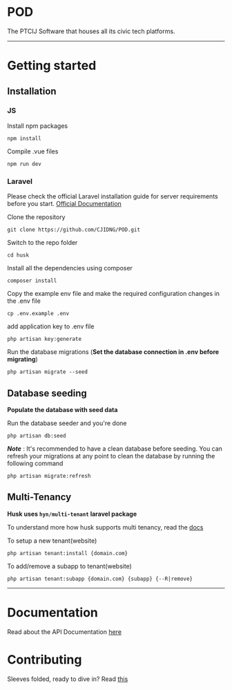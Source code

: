 # POD

The PTCIJ Software that houses all its civic tech platforms.

----------

# Getting started

## Installation


### JS

Install npm packages

	npm install

Compile .vue files

	npm run dev
    
### Laravel

Please check the official Laravel installation guide for server requirements before you start. [Official Documentation](https://laravel.com/docs)


Clone the repository

    git clone https://github.com/CJIDNG/POD.git

Switch to the repo folder

    cd husk

Install all the dependencies using composer

    composer install

Copy the example env file and make the required configuration changes in the .env file

    cp .env.example .env

add application key to .env file

    php artisan key:generate

Run the database migrations (**Set the database connection in .env before migrating**)

    php artisan migrate --seed

## Database seeding

**Populate the database with seed data**

Run the database seeder and you're done

    php artisan db:seed

***Note*** : It's recommended to have a clean database before seeding. You can refresh your migrations at any point to clean the database by running the following command

    php artisan migrate:refresh


## Multi-Tenancy

**Husk uses `hyn/multi-tenant` laravel package**

To understand more how husk supports multi tenancy, read the [docs](https://tenancy.dev/docs/hyn/5.4)

To setup a new tenant(website)

    php artisan tenant:install {domain.com}

To add/remove a subapp to tenant(website)

    php artisan tenant:subapp {domain.com} {subapp} {--R|remove}


----------





# Documentation

Read about the API Documentation [here](https://github.com/CJIDNG/POD/blob/develop/docs)

# Contributing

Sleeves folded, ready to dive in? Read [this](https://github.com/CJIDNG/POD/blob/develop/docs/contributing.md)
